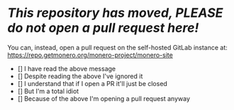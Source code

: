 # *This repository has moved, PLEASE do not open a pull request here!*

You can, instead, open a pull request on the self-hosted GitLab instance at: https://repo.getmonero.org/monero-project/monero-site

- [] I have read the above message
- [] Despite reading the above I've ignored it
- [] I understand that if I open a PR it'll just be closed
- [] But I'm a total idiot
- [] Because of the above I'm opening a pull request anyway
